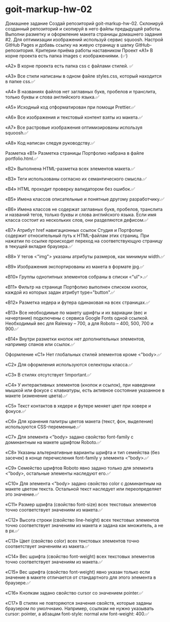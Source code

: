 # goit-markup-hw-02

Домашнее задание Создай репозиторий goit-markup-hw-02. Склонируй созданный
репозиторий и скопируй в него файлы предыдущей работы. Выполни разметку и
оформление макета страницы домашнего задания #2. Для оптимизации изображений
используй сервис squoosh. Настрой GitHub Pages и добавь ссылку на живую страницу
в шапку GitHub-репозитория. Критерии приёма работы наставником Проект «A1» В
корне проекта есть папка images с изображениями. (✅)

«A2» В корне проекта есть папка css с файлами стилей. ✅

«A3» Все стили написаны в одном файле styles.css, который находится в папке
css.✅

«A4» В названиях файлов нет заглавных букв, пробелов и транслита, только буквы и
слова английского языка.✅

«A5» Исходный код отформатирован при помощи Prettier.✅

«A6» Все изображения и текстовый контент взяты из макета.✅

«A7» Все растровые изображения оптимизированы используя squoosh.✅

«A8» Код написан следуя руководству.✅

Разметка «B1» Разметка страницы Портфолио набрана в файле portfolio.html.✅

«B2» Выполнена HTML-разметка всех элементов макета.✅

«B3» Теги использованы согласно их семантического смысла.✅

«B4» HTML проходит проверку валидатором без ошибок.✅

«B5» Имена классов описательные и понятные другому разработчику.✅

«B6» Имена классов не содержат заглавных букв, пробелов, транслита и названий
тегов, только буквы и слова английского языка. Если имя класса состоит из
нескольких слов, они разделяются дефисом.✅

«B7» Атрибут href навигационных ссылок Студия и Портфолио содержит относительный
путь к HTML-файлам этих страниц. При нажатии по ссылке происходит переход на
соответствующую страницу в текущей вкладке браузера.✅

«B8» У тегов <"img"> указаны атрибуты размеров, как минимум width.✅

«B9» Изображения экспортированы из макета в формате jpg.✅

«B10» Группы однотипных элементов собраны в списки <"ul">.✅

«B11» Фильтр на странице Портфолио выполнен списком кнопок, каждой из которых
задан атрибут type="button".✅

«B12» Разметка хедера и футера одинаковая на всех страницах.✅

«B13» Все необходимые по макету шрифты и их вариации (вес и начертание)
подключены с сервиса Google Fonts одной ссылкой. Необходимый вес для Raleway –
700, а для Roboto – 400, 500, 700 и 900.✅

«B14» Внутри разметки кнопок нет дополнительных элементов, например спанов или
ссылок.✅

Оформление «C1» Нет глобальных стилей элементов кроме <"body>.✅

«C2» Для оформления используются селекторы класса.✅

«C3» В стилях отсутствует !important.✅

«C4» У интерактивных элементов (кнопок и ссылок), при наведении мышкой или
фокусе с клавиатуры, есть активное состояние указанное в макете (изменение
цвета).✅

«С5» Текст контактов в хедере и футере меняет цвет при ховере и фокусе.✅

«C6» Для хранения палитры цветов макета (текст, фон, выделение) используются
CSS-переменные.✅

«С7» Для элемента <"body> задано свойство font-family с доминантным на макете
шрифтом Roboto.✅

«С8» Указаны альтернативные варианты шрифта и тип семейства (без засечек) в
конце перечисления font-family у элемента <"body>.✅

«С9» Семейство шрифтов Roboto явно задано только для элемента <"body>, остальные
элементы наследуют его.✅

«С10» Для элемента <"body> задано свойство color с доминантным на макете цветом
текста. Остальной текст наследует или переопределяет это значение.✅

«С11» Размер шрифта (свойство font-size) всех текстовых элементов точно
соответствует значениям из макета.✅

«С12» Высота строки (свойство line-height) всех текстовых элементов точно
соответствует значениям из макета и задана как множитель, а не в px.✅

«С13» Цвет (свойство color) всех текстовых элементов точно соответствует
значениям из макета.✅

«С14» Вес шрифта (свойство font-weight) всех текстовых элементов точно
соответствует значениям из макета.✅

«С15» Вес шрифта (свойство font-weight) явно указан только если значение в
макете отличается от стандартного для этого элемента в браузере.✅

«С16» Кнопкам задано свойство cursor со значением pointer.✅

«С17» В стилях не повторяются значения свойств, которые заданы браузером по
умолчнаию. Например, ссылкам не нужно указывать cursor: pointer, а абзацам
font-style: normal или font-weight: 400.✅
